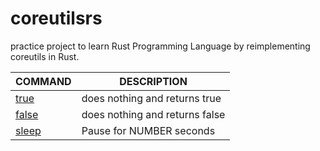 # coreutilsrs

practice project to learn Rust Programming Language by reimplementing coreutils in Rust.

| COMMAND | DESCRIPTION |
|---|---|
|[true](src/true.rs)    |does nothing and returns true|
|[false](src/false.rs)  |does nothing and returns false|
|[sleep](src/sleep.rs)  |Pause for NUMBER seconds|

